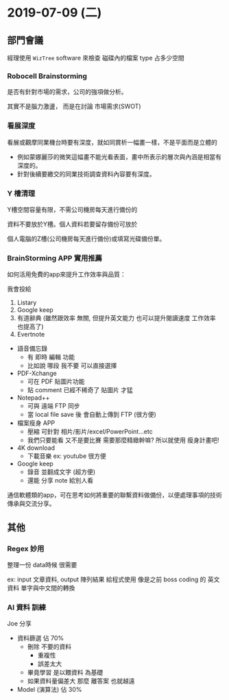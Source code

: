 # 2019-07-09 (二)

## 部門會議

經理使用 `WizTree` software 來檢查 磁碟內的檔案 type 占多少空間

### Robocell Brainstorming

是否有針對市場的需求，公司的強項做分析。

其實不是腦力激盪，
而是在討論 市場需求(SWOT)

### 看展深度

看展或觀摩同業機台時要有深度，就如同賞析一幅畫一樣，不是平面而是立體的

- 例如蒙娜麗莎的微笑這幅畫不能光看表面，畫中所表示的層次與內涵是相當有深度的。
- 針對後續要繳交的同業技術調查資料內容要有深度。

### Y 槽清理

Y槽空間容量有限，不需公司機房每天進行備份的

資料不要放於Y槽。個人資料若要留存備份可放於

個人電腦的Z槽(公司機房每天進行備份)或填寫光碟備份單。

### BrainStorming APP 實用推薦

如何活用免費的app來提升工作效率與品質：

我會投給
1. Listary
2. Google keep
3. 有道辭典 (雖然跟效率 無關, 但提升英文能力 也可以提升閱讀速度 工作效率 也提高了)
4. Evertnote

- 語音備忘錄
  - 有 即時 編輯 功能
  - 比如說 哪段 我不要 可以直接選擇
- PDF-Xchange
  - 可在 PDF 貼圖片功能 
  - 貼 comment 已經不稀奇了 貼圖片 才猛
- Notepad++
  - 可與 遠端 FTP 同步
  - 當 local file save 後 會自動上傳到 FTP (很方便)
- 檔案瘦身 APP
  - 壓縮 可針對 相片/影片/excel/PowerPoint...etc
  - 我們只要能看 又不是要比賽 需要那麼精緻幹嘛? 所以就使用 瘦身計畫吧!
- 4K download
  - 下載音樂 ex: youtube 很方便
- Google keep
  - 錄音 並翻成文字 (超方便)
  - 還能 分享 note 給別人看

通信軟體類的app，可在思考如何將重要的聯繫資料做備份，以便處理事項的技術傳承與交流分享。

## 其他

### Regex 妙用

整理一份 data時候 很需要

ex:
input 文章資料, output 陣列結果 給程式使用
像是之前 boss coding 的 英文資料 單字與中文間的轉換

### AI 資料 訓練

Joe 分享

- 資料篩選 佔 70%
  - 刪除 不要的資料
    - 重複性
    - 誤差太大
  - 畢竟學習 是以餵資料 為基礎
  - 如果資料量偏差大 那麼 離答案 也就越遠
- Model (演算法) 佔 30%
